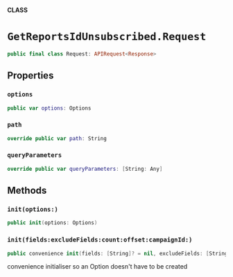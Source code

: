 **CLASS**

# `GetReportsIdUnsubscribed.Request`

```swift
public final class Request: APIRequest<Response>
```

## Properties
### `options`

```swift
public var options: Options
```

### `path`

```swift
override public var path: String
```

### `queryParameters`

```swift
override public var queryParameters: [String: Any]
```

## Methods
### `init(options:)`

```swift
public init(options: Options)
```

### `init(fields:excludeFields:count:offset:campaignId:)`

```swift
public convenience init(fields: [String]? = nil, excludeFields: [String]? = nil, count: Int? = nil, offset: Int? = nil, campaignId: String)
```

convenience initialiser so an Option doesn't have to be created
